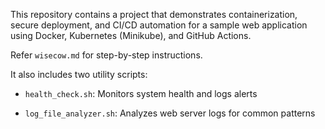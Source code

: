 This repository contains a project that demonstrates containerization, secure deployment, and CI/CD automation for a sample web application using Docker, Kubernetes (Minikube), and GitHub Actions. 

Refer `wisecow.md` for step-by-step instructions.

It also includes two utility scripts:

- `health_check.sh`: Monitors system health and logs alerts

- `log_file_analyzer.sh`: Analyzes web server logs for common patterns
